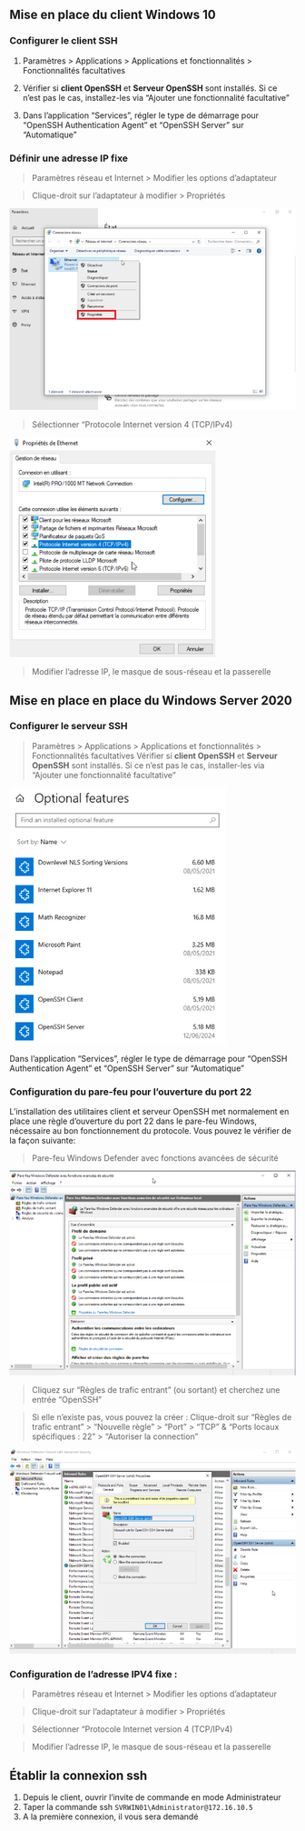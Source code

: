 ## Mise en place du client Windows 10

### Configurer le client SSH

1. Paramètres > Applications > Applications et fonctionnalités > Fonctionnalités facultatives 

2. Vérifier si **client OpenSSH** et **Serveur OpenSSH** sont installés. Si ce n’est pas le cas, installez-les via “Ajouter une fonctionnalité facultative”

3. Dans l’application “Services”, régler le type de démarrage pour “OpenSSH Authentication Agent” et “OpenSSH Server” sur “Automatique”

### Définir une adresse IP fixe

> Paramètres réseau et Internet > Modifier les options d’adaptateur

> Clique-droit sur l’adaptateur à modifier > Propriétés

![Propriétés_adaptateur](https://github.com/WildCodeSchool/tssr-2405-p2-g1-Scripting/blob/main/Annexes/Propri%C3%A9t%C3%A9s%20adapteur.png)

> Sélectionner “Protocole Internet version 4 (TCP/IPv4)

![OptionsIPV4](https://github.com/WildCodeSchool/tssr-2405-p2-g1-Scripting/blob/main/Annexes/IPV4.png)

> Modifier l’adresse IP, le masque de sous-réseau et la passerelle 
 
## Mise en place en place du Windows Server 2020

### Configurer le serveur SSH
> Paramètres > Applications > Applications et fonctionnalités > Fonctionnalités facultatives 
Vérifier si **client OpenSSH** et **Serveur OpenSSH** sont installés. Si ce n’est pas le cas, installer-les via “Ajouter une fonctionnalité facultative”

![Facultatives](https://github.com/WildCodeSchool/tssr-2405-p2-g1-Scripting/blob/main/Annexes/optional_features_serv.png)

Dans l’application “Services”, régler le type de démarrage pour “OpenSSH Authentication Agent” et “OpenSSH Server” sur “Automatique”

### Configuration du pare-feu pour l’ouverture du port 22

L’installation des utilitaires client et serveur OpenSSH met normalement en place une règle d’ouverture du port 22 dans le pare-feu Windows, nécessaire au bon fonctionnement du protocole.
Vous pouvez le vérifier de la façon suivante:

> Pare-feu Windows Defender avec fonctions avancées de sécurité

![Firewall](https://github.com/WildCodeSchool/tssr-2405-p2-g1-Scripting/blob/main/Annexes/Firewall.png)

> Cliquez sur “Règles de trafic entrant” (ou sortant) et cherchez une entrée “OpenSSH”

> Si elle n’existe pas, vous pouvez la créer : Clique-droit sur “Règles de trafic entrant” > “Nouvelle règle” > “Port” > “TCP” & “Ports locaux spécifiques : 22” > “Autoriser la connection”

![Port22](https://github.com/WildCodeSchool/tssr-2405-p2-g1-Scripting/blob/main/Annexes/firewall_serv.png)


### Configuration de l’adresse IPV4 fixe : 

> Paramètres réseau et Internet > Modifier les options d’adaptateur


> Clique-droit sur l’adaptateur à modifier > Propriétés


> Sélectionner “Protocole Internet version 4 (TCP/IPv4)


> Modifier l’adresse IP, le masque de sous-réseau et la passerelle 
 

## Établir la connexion ssh

1. Depuis le client, ouvrir l’invite de commande en mode Administrateur
2. Taper la commande ssh `SVRWIN01\Administrator@172.16.10.5`
3. A la première connexion, il vous sera demandé 
